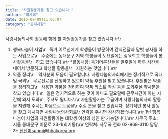 ```yaml
---
title: "자원활동가를 찾고 있습니다."
author: "의사회"
date: 2015-09-09T11:05:07
category: "공지사항"
---
```


사랑나눔의사회 활동에 함께 할 자원활동가를 찾고 있습니다.\r\r
1. 행복나눔이 사업\r
  독거 어르신에게 학생들이 방문하여 간식전달과 말벗 봉사를 하는 사업으로\r
  주중에는 동대문구 지역 학생들이 토요일에는 삼육학교 학생들이 봉사활동을\r
  하고 있습니다.\r\r
*활동내용: 독거어른신들을 일주일에 하루 시간을 내어서 방문하고 학생들 활동을\r
  지원하는 것입니다.\r\r
2. 약품 정리\r
   약사분의 도움이 필요합니다. 사랑나눔의사회에서는 정기적으로 국내 및 국외\r
  무료진료를 진행하고 있으며 약품 후원을 받고 있습니다. 후원받은 약품을 정리하고\r
  사용한 약품을 정리하여 약품 리스트 작성 등을 도와주실 약사분을 찾고 있습니다.\r
  일은 정기적으로 하는 것이 아니고 필요할때 근무시간이 아닌 시간에 와서 도와\r
  주셔도 됩니다.\r\r
자원활동가는 무급이며 사랑나눔의사회 활동을 지원해 주시는 마음으로 도움을\r
주실 분을 찾고 있습니다. 정기적인 봉사 활동을 찾고 계시다면 사랑나눔의사회로\r
연락을 주시면 감사하겠습니다.\r\r
1번 행복나눔이 사업의 자원활동가는 대학생 이상의 성인 만 가능합니다.\r\r
사무국 주소: 서울 동대문구 이문로 23-1(회기동)\r\r
연락처: 사무국 전화 02-969-3110 담당자: 진선미sunmi@hhakorea.org
